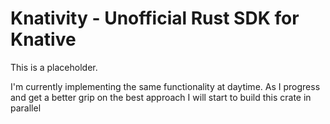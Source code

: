 Knativity - Unofficial Rust SDK for Knative
============================================

This is a placeholder. 

I'm currently implementing the same functionality at daytime. As I progress and get a better grip on the best approach I will start to build this crate in parallel
